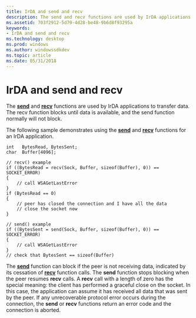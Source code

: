 ```yaml
---
title: IrDA and send and recv
description: The send and recv functions are used by IrDA applications to transfer data. The recv function blocks until data is available, and the send function normally will not block.
ms.assetid: 703f2912-5d79-4d28-be48-9b6d8f93295a
keywords:
- IrDA and send and recv
ms.technology: desktop
ms.prod: windows
ms.author: windowssdkdev
ms.topic: article
ms.date: 05/31/2018
---
```


# IrDA and send and recv

The [**send**](https://msdn.microsoft.com/library/windows/desktop/ms740149) and [**recv**](https://msdn.microsoft.com/library/windows/desktop/ms740121) functions are used by IrDA applications to transfer data. The recv function blocks until data is available, and the send function normally will not block.

The following sample demonstrates using the [**send**](https://msdn.microsoft.com/library/windows/desktop/ms740149) and [**recv**](https://msdn.microsoft.com/library/windows/desktop/ms740121) functions for an IrDA application.

``` syntax
int   BytesRead, BytesSent;
char  Buffer[4096];

// recv() example
if ((BytesRead = recv(Sock, Buffer, sizeof(Buffer), 0)) == SOCKET_ERROR)
{
    // call WSAGetLastError
}
if (BytesRead == 0)
{
    // peer has closed the connection and I have all the data
    // close the socket now
}

// send() example
if ((BytesSent = send(Sock, Buffer, sizeof(Buffer), 0)) == SOCKET_ERROR)
{
    // call WSAGetLastError
}
// check that BytesSent == sizeof(Buffer)
```

The [**send**](https://msdn.microsoft.com/library/windows/desktop/ms740149) function can block if the peer is not receiving data, indicated by its cessation of [**recv**](https://msdn.microsoft.com/library/windows/desktop/ms740121) function calls. The **send** function stops blocking when the peer resumes **recv** calls. A **recv** call with a length of zero has the special meaning: the client has performed a graceful close on the socket. In this case, the application can assume it has received all data that was sent by the peer. If any unrecoverable protocol error occurs during the connection, the **send** or **recv** functions return an error code and the connection is aborted.

 

 




